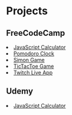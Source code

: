 # Projects
## FreeCodeCamp

<li><a href="https://mirakurun.github.io/freecodecamp/calc/">JavaScript Calculator</a></li>
<li><a href="https://mirakurun.github.io/freecodecamp/pomodoro/">Pomodoro Clock</a></li>
<li><a href="https://mirakurun.github.io/freecodecamp/simon/">Simon Game</a></li>
<li><a href="https://mirakurun.github.io/freecodecamp/tictactoe/">TicTacToe Game</a></li>
<li><a href="https://mirakurun.github.io/freecodecamp/twitch/">Twitch Live App</a></li>

## Udemy

<li><a href="https://mirakurun.github.io/udemy/monster-slayer/">JavaScript Calculator</a></li>
